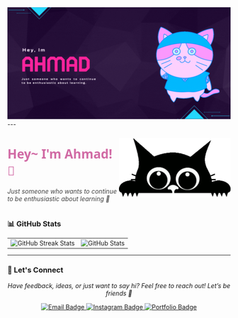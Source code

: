 
  <img src="HeyCat.gif" />
---

<div align="center" style="display: flex; justify-content: space-between; align-items: center; flex-wrap: wrap;">
  
  <div align="left" style="flex: 1; min-width: 250px;">
    <h1 style="color:#d16ba5; font-family: 'Segoe UI', Tahoma, Geneva, Verdana, sans-serif;">
      Hey~ I'm <span style="color:#d16ba5;">Ahmad</span>! 👋
    </h1>
    <p style="font-style: italic; color: #444;">Just someone who wants to continue to be enthusiastic about learning 🚀</p>
  </div>

  <div align="right" style="flex: 1; min-width: 250px;">
    <img src="catGit.webp" width="300" alt="Animated waving cat" />
  </div>
</div>


### 📊 GitHub Stats
<table align="center">
  <tr>
    <td>
      <img src="https://github-readme-streak-stats.herokuapp.com/?user=ahmd1-03&theme=tokyonight&hide_border=true" alt="GitHub Streak Stats" />
    </td>
    <td>
      <img src="https://github-readme-stats.vercel.app/api?username=ahmd1-03&show_icons=true&theme=tokyonight&hide_border=true" alt="GitHub Stats" />
    </td>
  </tr>
</table>

---

### 💬 Let's Connect

<p align="center"><i>Have feedback, ideas, or just want to say hi? Feel free to reach out! Let’s be friends 🌟</i></p>

<p align="center">
  <a href="mailto:16ahmadd@email.com" target="_blank">
    <img src="https://img.shields.io/badge/Email-%23A855F7?style=for-the-badge&logo=gmail&logoColor=white" alt="Email Badge" />
  </a>
  <a href="https://instagram.com/yourusername](https://www.instagram.com/ahmdd1.3?igsh=MXN6djNhb2UydG56cQ==" target="_blank">
    <img src="https://img.shields.io/badge/Instagram-%23E4405F?style=for-the-badge&logo=instagram&logoColor=white" alt="Instagram Badge" />
  </a>
  <a href="https://your-portfolio-link.com" target="_blank">
    <img src="https://img.shields.io/badge/Portfolio-%237B2CBF?style=for-the-badge&logo=codepen&logoColor=white" alt="Portfolio Badge" />
  </a>
</p>
